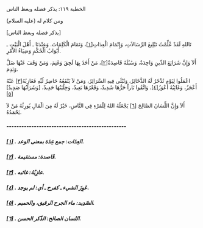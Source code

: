   الخطبة  ١١٩: يذكر فضله ويعظ الناس	

ومن كلام له (عليه السلام)

[يذكر فضله ويعظ الناس]

تَاللهِ لَقَدْ عُلِّمْتُ تَبْلِيغَ الرِّسَالاَتِ، وَإِتْمَامَ الْعِدَاتِ[[١\]](https://arabic.balaghah.net/node/570#_ftn1)، وَتَمَامَ الْكَلِمَاتَ. وَعِنْدَنَا ـ أَهْلَ الْبَيْتِ ـ أَبْوَابُ الْحُكْمِ وَضِيَاءُ الاَْمْرِ.

أَلاَ وَإِنَّ شَرَائِعَ الدِّينِ وَاحِدَةٌ، وَسُبُلَهُ قَاصِدَةٌ[[٢\]](https://arabic.balaghah.net/node/570#_ftn2)، مَنْ أَخَذَ بِهَا لَحِقَ وَغَنِمَ، وَمَنْ وَقَفَ عَنْهَا ضَلَّ وَنَدِمَ.

اعْمَلُوا لِيَوْم تُذْخَرُ لَهُ الذَّخَائِرُ، وَتُبْلَى فِيهِ السَّرَائِرُ، وَمَنْ لاَ يَنْفَعُهُ حَاضِرُ لُبِّهِ فَعَازِبُهُ[[٣\]](https://arabic.balaghah.net/node/570#_ftn3) عَنْهُ أَعْجَزُ، وَغَائِبُهُ أَعْوَزُ[[٤\]](https://arabic.balaghah.net/node/570#_ftn4). وَاتَّقُوا نَاراً حَرُّهَا شَدِيدٌ، وَقَعْرُهَا بَعِيدٌ، وَحِلْيَتُهَا حَدِيدٌ، [وَشَرَابُهَا صَدِيدٌ][[٥\]](https://arabic.balaghah.net/node/570#_ftn5)

أَلاَ وَإِنَّ اللِّسَانَ الصَّالِحَ [[٦\]](https://arabic.balaghah.net/node/570#_ftn6) يَجْعَلُهُ اللهُ لِلْمَرْءِ فِي النَّاسِ، خَيْرٌ لَهُ مِنَ الْمَالِ يُورِثُهُ مَنْ لاَ يَحْمَدُهُ.

##### ------------------------------------------------

##### [[١\]](https://arabic.balaghah.net/node/570#_ftnref1) . العِدَات: جمع عِدَة بمعنى الوعد.

##### [[٢\]](https://arabic.balaghah.net/node/570#_ftnref2) . قَاصدة: مستقيمة.

##### [[٣\]](https://arabic.balaghah.net/node/570#_ftnref3) . عازِبُهُ: غائبه.

##### [[٤\]](https://arabic.balaghah.net/node/570#_ftnref4) . عَوِزَ الشيء ـ كفرح ـ أي: لم يوجد.

##### [[٥\]](https://arabic.balaghah.net/node/570#_ftnref5) . الصّدِيد: ماء الجرح الرقيق، والحميم.

##### [[٦\]](https://arabic.balaghah.net/node/570#_ftnref6) . اللسان الصالح: الذّكر الحسن. 
